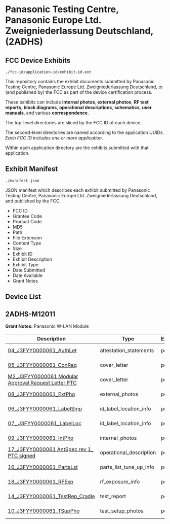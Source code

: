 # Panasonic Testing Centre, Panasonic Europe Ltd. Zweigniederlassung Deutschland, (2ADHS)
## FCC Device Exhibits

```
./fcc-id/application-id/exhibit-id.ext
```

This repository contains the exhibit documents submitted by Panasonic Testing Centre, Panasonic Europe Ltd. Zweigniederlassung Deutschland, to (and published by) the FCC as part of the device certification process.

These exhibits can include **internal photos**, **external photos**, **RF test reports**, **block diagrams**, **operational descriptions**, **schematics**, **user manuals**, and various **correspondence**.

The top-level directories are sliced by the FCC ID of each device.

The second-level directories are named according to the application UUIDs. *Each FCC ID includes one or more application.*

Within each application directory are the exhibits submitted with that application. 

## Exhibit Manifest

```
./manifest.json
```

JSON manifest which describes each exhibit submitted by Panasonic Testing Centre, Panasonic Europe Ltd. Zweigniederlassung Deutschland, and published by the FCC.

- FCC ID
- Grantee Code
- Product Code
- MD5
- Path
- File Extension
- Content Type
- Size
- Exhibit ID
- Exhibit Description
- Exhibit Type
- Date Submitted
- Date Available
- Grant Notes

## Device List
## 2ADHS-M12011
**Grant Notes:** Panasonic W-LAN Module

| Description | Type | Ext | Size | Submitted | Available |
| ----------- | ---- | --- | ---- | --------- | --------- |
| [04_J3FYY0000061_AuthLet](2ADHS-M12011/cee08a4347e08c77cbba137c606a6049/2539709.pdf) | attestation_statements | pdf | 274525 | 2015-02-24 | 2015-02-24 |
| [05_J3FYY0000061_ConReq](2ADHS-M12011/cee08a4347e08c77cbba137c606a6049/2539710.pdf) | cover_letter | pdf | 359355 | 2015-02-24 | 2015-02-24 |
| [M2_J3FYY0000061 Modular Approval Request Letter PTC](2ADHS-M12011/cee08a4347e08c77cbba137c606a6049/2539724.pdf) | cover_letter | pdf | 1141725 | 2015-02-24 | 2015-02-24 |
| [08_J3FYY0000061_ExtPho](2ADHS-M12011/cee08a4347e08c77cbba137c606a6049/2539713.pdf) | external_photos | pdf | 70076 | 2015-02-24 | 2015-02-24 |
| [06_J3FYY0000061_LabelSmp](2ADHS-M12011/cee08a4347e08c77cbba137c606a6049/2539711.pdf) | id_label_location_info | pdf | 473962 | 2015-02-24 | 2015-02-24 |
| [07_ J3FYY0000061_LabelLoc](2ADHS-M12011/cee08a4347e08c77cbba137c606a6049/2539712.pdf) | id_label_location_info | pdf | 109150 | 2015-02-24 | 2015-02-24 |
| [09_J3FYY0000061_IntPho](2ADHS-M12011/cee08a4347e08c77cbba137c606a6049/2539714.pdf) | internal_photos | pdf | 87271 | 2015-02-24 | 2015-02-24 |
| [17_J3FYY0000061 AntSpec rev 1_ PTC signed](2ADHS-M12011/cee08a4347e08c77cbba137c606a6049/2539722.pdf) | operational_description | pdf | 581951 | 2015-02-24 | 2015-02-24 |
| [16_J3FYY0000061_PartsLst](2ADHS-M12011/cee08a4347e08c77cbba137c606a6049/2539721.pdf) | parts_list_tune_up_info | pdf | 18152 | 2015-02-24 | 2015-02-24 |
| [18_J3FYY0000061_RFExp](2ADHS-M12011/cee08a4347e08c77cbba137c606a6049/2539723.pdf) | rf_exposure_info | pdf | 4364765 | 2015-02-24 | 2015-02-24 |
| [14_J3FYY0000061_TestRep_Cradle](2ADHS-M12011/cee08a4347e08c77cbba137c606a6049/2539719.pdf) | test_report | pdf | 2702208 | 2015-02-24 | 2015-02-24 |
| [10_J3FYY0000061_TSupPho](2ADHS-M12011/cee08a4347e08c77cbba137c606a6049/2539715.pdf) | test_setup_photos | pdf | 330050 | 2015-02-24 | 2015-02-24 |
